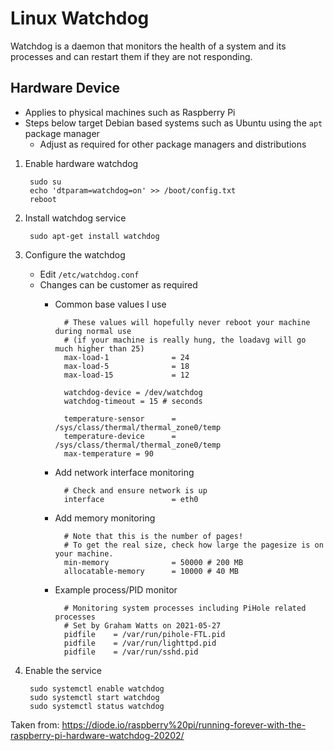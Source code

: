 # Linux Watchdog

Watchdog is a daemon that monitors the health of a system and its processes and can restart them if they are not responding.

## Hardware Device

- Applies to physical machines such as Raspberry Pi
- Steps below target Debian based systems such as Ubuntu using the `apt` package manager
  - Adjust as required for other package managers and distributions

1. Enable hardware watchdog

        sudo su
        echo 'dtparam=watchdog=on' >> /boot/config.txt
        reboot

2. Install watchdog service

        sudo apt-get install watchdog

3. Configure the watchdog
    - Edit `/etc/watchdog.conf`
    - Changes can be customer as required
        - Common base values I use

                # These values will hopefully never reboot your machine during normal use
                # (if your machine is really hung, the loadavg will go much higher than 25)
                max-load-1              = 24
                max-load-5              = 18
                max-load-15             = 12

                watchdog-device = /dev/watchdog
                watchdog-timeout = 15 # seconds

                temperature-sensor      = /sys/class/thermal/thermal_zone0/temp
                temperature-device      = /sys/class/thermal/thermal_zone0/temp
                max-temperature = 90
        - Add network interface monitoring

                # Check and ensure network is up
                interface               = eth0

        - Add memory monitoring

                # Note that this is the number of pages!
                # To get the real size, check how large the pagesize is on your machine.
                min-memory              = 50000 # 200 MB
                allocatable-memory      = 10000 # 40 MB

        - Example process/PID monitor

                # Monitoring system processes including PiHole related processes
                # Set by Graham Watts on 2021-05-27
                pidfile    = /var/run/pihole-FTL.pid
                pidfile    = /var/run/lighttpd.pid
                pidfile    = /var/run/sshd.pid

4. Enable the service

        sudo systemctl enable watchdog
        sudo systemctl start watchdog
        sudo systemctl status watchdog

Taken from: <https://diode.io/raspberry%20pi/running-forever-with-the-raspberry-pi-hardware-watchdog-20202/>
